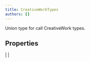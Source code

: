 ```yaml
---
title: CreativeWorkTypes
authors: []
---
```


Union type for call CreativeWork types.

## Properties

|  |
